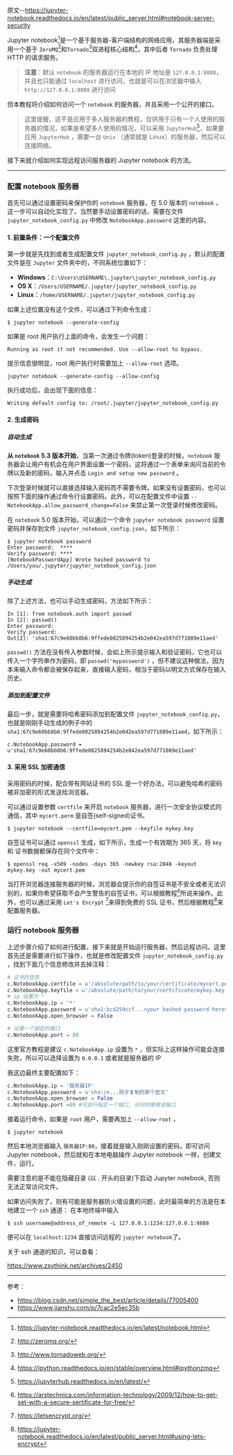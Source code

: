 
原文--https://jupyter-notebook.readthedocs.io/en/latest/public_server.html#notebook-server-security

Jupyter notebook[^1]是一个基于服务器-客户端结构的网络应用，其服务器端是采用一个基于 `ZeroMQ`[^2]和`Tornado`[^3]双进程核心结构[^4]，其中后者 `Tornado` 负责处理 HTTP 的请求服务。

> **注意**：默认 `notebook` 的服务器运行在本地的 IP 地址是 `127.0.0.1:8888`，并且也只能通过 `localhost` 进行访问，也就是可以在浏览器中输入 `http://127.0.0.1:8888` 进行访问

但本教程将介绍如何访问一个 `notebook` 的服务器，并且采用一个公开的接口。

> 这里提醒，这不是应用于多人服务器的教程，仅供用于只有一个人使用的服务器的情况，如果是希望多人使用的情况，可以采用 `JupyterHub`[^5]，如果要应用 `JupyterHub` ，需要一台 `Unix` （通常就是 Linux）的服务器，然后可以连接网络。

接下来就介绍如何实现远程访问服务器的 Jupyter notebook 的方法。

------

### 配置 notebook 服务器

首先可以通过设置密码来保护你的 `notebook` 服务器，在 5.0 版本的 `notebook` ，这一步可以自动化实现了。当然要手动设置密码的话，需要在文件 `jupyter_notebook_config.py` 中修改 `NotebookApp.password` 这里的内容。

#### 1. 前置条件：一个配置文件

第一步就是先找到或者生成配置文件  `jupyter_notebook_config.py` ，默认的配置文件是在 `Jupyter` 文件夹中的，不同系统位置如下：

- **Windows**：`C:\Users\USERNAME\.jupyter\jupyter_notebook_config.py`
- **OS X**：`/Users/USERNAME/.jupyter/jupyter_notebook_config.py`
- **Linux**：`/home/USERNAME/.jupyter/jupyter_notebook_config.py`

如果上述位置没有这个文件，可以通过下列命令生成：

```shell
$ jupyter notebook --generate-config
```

如果是 root 用户执行上面的命令，会发生一个问题：

```shell
Running as root it not recommended. Use --allow-root to bypass.
```


提示信息很明显，root 用户执行时需要加上 `--allow-root` 选项。

```shell
jupyter notebook --generate-config --allow-config
```

执行成功后，会出现下面的信息：

```shell
Writing default config to: /root/.jupyter/jupyter_notebook_config.py
```

#### 2. 生成密码

##### 自动生成

**从 `notebook` 5.3 版本开始**，当第一次通过令牌(token)登录的时候，`notebook` 服务器会让用户有机会在用户界面设置一个密码，这将通过一个表单来询问当前的令牌以及新的密码，输入并点击 `Login and setup new password` 。

下次登录时候就可以直接选择输入密码而不需要令牌。如果没有设置密码，也可以按照下面的操作通过命令行设置密码。此外，可以在配置文件中设置 `--NotebookApp.allow_password_change=False` 来禁止第一次登录时候修改密码。

在 `notebook` 5.0 版本开始，可以通过一个命令 `jupyter notebook password` 设置密码并保存到文件 `jupyter_notebook_config.json`，如下所示：

```shell
$ jupyter notebook password
Enter password:  ****
Verify password: ****
[NotebookPasswordApp] Wrote hashed password to /Users/you/.jupyter/jupyter_notebook_config.json
```

##### 手动生成

除了上述方法，也可以手动生成密码，方法如下所示：

```shell
In [1]: from notebook.auth import passwd
In [2]: passwd()
Enter password:
Verify password:
Out[2]: 'sha1:67c9e60bb8b6:9ffede0825894254b2e042ea597d771089e11aed'
```

`passwd()` 方法在没有传入参数时候，会如上所示提示输入和验证密码，它也可以传入一个字符串作为密码，即 `passwd('mypassword')` ，但不建议这种做法，因为本来输入命令都会被保存起来，直接输入密码，相当于密码以明文方式保存在输入历史。

##### 添加到配置文件

最后一步，就是需要将哈希密码添加到配置文件 `jupyter_notebook_config.py`，也就是刚刚手动生成的例子中的 `sha1:67c9e60bb8b6:9ffede0825894254b2e042ea597d771089e11aed`，如下所示：

```shell
c.NotebookApp.password = u'sha1:67c9e60bb8b6:9ffede0825894254b2e042ea597d771089e11aed'
```

#### 3. 采用 SSL 加密通信

采用密码的时候，配合带有网站证书的 SSL 是一个好办法，可以避免哈希的密码被非加密的形式发送给浏览器。

可以通过设置参数 `certfile` 来开启 `notebook` 服务器，进行一次安全协议模式的通信，其中 `mycert.perm` 是自签(self-signed)证书。

```shell
$ jupyter notebook --certfile=mycert.pem --keyfile mykey.key
```

自签证书可以通过 `openssl` 生成，如下所示，生成一个有效期为 365 天，将 `key` 和 证书数据都保存在同个文件中：

```shell
$ openssl req -x509 -nodes -days 365 -newkey rsa:2048 -keyout mykey.key -out mycert.pem
```

当打开浏览器连接服务器的时候，浏览器会提示你的自签证书是不安全或者无法识别的，如果你希望获取不会产生警告的自签证书，可以根据教程[^6]所说来操作。此外，也可以通过采用 `Let's Encrypt` [^7]来得到免费的 SSL 证书，然后根据教程[^8]来配置服务器。

### 运行 notebook 服务器

上述步骤介绍了如何进行配置，接下来就是开始运行服务器，然后远程访问。这里首先还是需要进行如下操作，也就是修改配置文件 `jupyter_notebook_config.py` ，找到下面几个信息修改并去掉注释：

```python
# 证书的信息
c.NotebookApp.certfile = u'/absolute/path/to/your/certificate/mycert.pem'
c.NotebookApp.keyfile = u'/absolute/path/to/your/certificate/mykey.key'
# ip 设置为 *
c.NotebookApp.ip = '*'
c.NotebookApp.password = u'sha1:bcd259ccf...<your hashed password here>'
c.NotebookApp.open_browser = False

# 设置一个固定的接口
c.NotebookApp.port = 80
```

这里官方教程是建议 `c.NotebookApp.ip` 设置为 `*` ，但实际上这样操作可能会连接失败，所以可以选择设置为 `0.0.0.1` 或者就是服务器的 IP

我这边最终主要配置如下：


```python
c.NotebookApp.ip = '服务器IP'
c.NotebookApp.password = u'sha:ce...刚才复制的那个密文'
c.NotebookApp.open_browser = False
c.NotebookApp.port =80 #可自行指定一个端口, 访问时使用该端口
```

接着运行命令，如果是 `root` 用户，需要再加上 `--allow-root` ，

```shell
$ jupyter notebook
```

然后本地浏览器输入 `服务器IP:80`，接着就是输入刚刚设置的密码，即可访问 Jupyter notebook，然后就和在本地电脑操作 Jupyter notebook 一样，创建文件，运行。

需要注意的是不能在隐藏目录 (以 . 开头的目录)下启动 Jupyter notebook, 否则无法正常访问文件。

如果访问失败了，则有可能是服务器防火墙设置的问题，此时最简单的方法是在本地建立一个 `ssh` 通道：
 在本地终端中输入

```shell
$ ssh username@address_of_remote -L 127.0.0.1:1234:127.0.0.1:8888
```


 便可以在 `localhost:1234` 直接访问远程的 `jupyter notebook`了。

关于 ssh 通道的知识，可以查看：

https://www.zsythink.net/archives/2450



---
参考：

[^1]: https://jupyter-notebook.readthedocs.io/en/latest/notebook.html 
[^2]: http://zeromq.org/
[^3]: http://www.tornadoweb.org/ 
[^4]: https://ipython.readthedocs.io/en/stable/overview.html#ipythonzmq
[^5]: https://jupyterhub.readthedocs.io/en/latest/
[^6]: https://arstechnica.com/information-technology/2009/12/how-to-get-set-with-a-secure-sertificate-for-free/
[^7]: https://letsencrypt.org/
[^8]: https://jupyter-notebook.readthedocs.io/en/latest/public_server.html#using-lets-encrypt 

- https://blog.csdn.net/simple_the_best/article/details/77005400
- https://www.jianshu.com/p/7cac2e5ec35b
